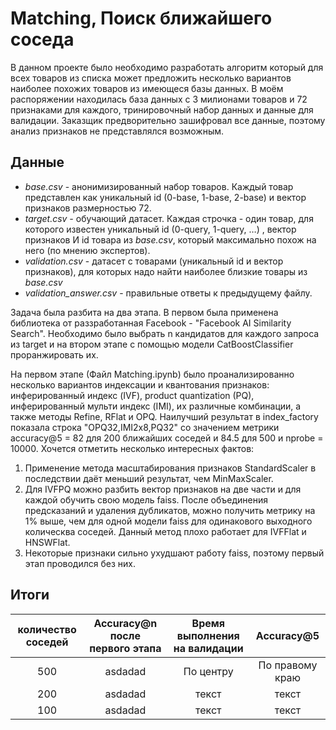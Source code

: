# Matching, Поиск ближайшего соседа  

В данном проекте было необходимо разработать алгоритм который для всех товаров из списка может 
 предложить несколько вариантов наиболее похожих товаров из имеющеся базы данных. В моём распоряжении 
находилась база данных с 3 милионами товаров и 72 признаками для каждого, тринировочный набор данных и 
данные для валидации.  Заказщик предворительно зашифровал все данные, поэтому анализ признаков не представлялся возможным.

## Данные

- *base.csv* - анонимизированный набор товаров. Каждый товар представлен как уникальный id (0-base, 1-base, 2-base) и вектор признаков размерностью 72.
- *target.csv -* обучающий датасет. Каждая строчка - один товар, для которого известен уникальный id (0-query, 1-query, …) , вектор признаков И id товара из *base.csv*, который максимально похож на него (по мнению экспертов).
- *validation.csv* - датасет с товарами (уникальный id и вектор признаков), для которых надо найти наиболее близкие товары из *base.csv*
- *validation_answer.csv* - правильные ответы к предыдущему файлу.  

Задача была разбита на два этапа. В первом была применена библиотека от раззработанная Facebook - 
"Facebook AI Similarity Search". Необходимо было выбрать n кандидатов для каждого запроса из target и на втором 
этапе с помощью модели CatBoostClassifier проранжировать их. 

На первом этапе (Файл Matching.ipynb) было проанализированно несколько вариантов индексации и квантования признаков:
инферированный индекс (IVF), product quantization (PQ), инферированный мульти индекс (IMI), их различные комбинации,
а также методы Refine, RFlat и OPQ. Наилучший результат в index_factory показала строка "OPQ32,IMI2x8,PQ32" со значением метрики 
accuracy@5 = 82 для 200 ближайших соседей и 84.5 для 500 и nprobe = 10000. Хочется отметить несколько интересных 
фактов:
1) Применение метода масштабирования признаков StandardScaler в последствии даёт меньший результат, чем MinMaxScaler.
2) Для IVFPQ можно разбить вектор признаков на две части и для каждой обучить свою модель faiss. После объединения предсказаний и удаления 
дубликатов, можно получить метрику на 1% выше, чем для одной модели faiss для одинакового выходного колическва соседей. 
Данный метод плохо работает для IVFFlat и HNSWFlat.  
3) Некоторые признаки сильно ухудшают работу faiss, поэтому первый этап проводился без них.

## Итоги

| количество соседей | Accuracy@n после первого этапа | Время выполнения на валидации | Accuracy@5 |
|:----------------:|:----------------:|:---------:|:----------------:|
| 500 | asdadad| По центру | По правому краю |
| 200 | asdadad| текст | текст |
| 100 | asdadad| текст | текст |


